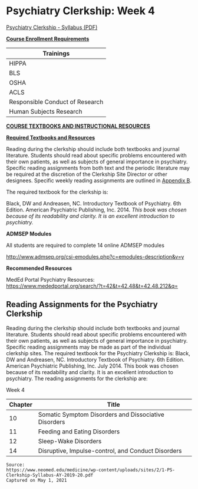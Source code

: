 # Psychiatry Clerkship: Week 4

[Psychiatry Clerkship - Syllabus (PDF)](/usmle/psych/1-PS-Clerkship-Syllabus-AY-2019-20.pdf)

**<u>Course Enrollment Requirements</u>**

| Trainings |
|---|
| HIPPA |
| BLS |
| OSHA |
| ACLS | 
| Responsible Conduct of Research |
| Human Subjects Research |

**<u>COURSE TEXTBOOKS AND INSTRUCTIONAL RESOURCES</u>**

**<u>Required Textbooks and Resources</u>**

Reading during the clerkship should include both textbooks and journal literature. Students should read about specific problems encountered with their own patients, as well as subjects of general importance in psychiatry. Specific reading assignments from both text and the periodic literature may be required at the discretion of the Clerkship Site Director or other designees. Specific weekly reading assignments are outlined in [Appendix B](/usmle/psych/reading-assignments.html).

The required textbook for the clerkship is:

Black, DW and Andreasen, NC. Introductory Textbook of Psychiatry. 6th Edition. American Psychiatric Publishing, Inc. 2014. _This book was chosen because of its readability and clarity. It is an excellent introduction to psychiatry._

**ADMSEP Modules**

All students are required to complete 14 online ADMSEP modules

http://www.admsep.org/csi-emodules.php?c=emodules-description&v=y

**Recommended Resources**

MedEd Portal Psychiatry Resources:   
https://www.mededportal.org/search/?t=42&t=42.48&t=42.48.212&q=

## Reading Assignments for the Psychiatry Clerkship

Reading during the clerkship should include both textbooks and journal literature. Students should read about specific problems encountered with their own patients, as well as subjects of general importance in psychiatry. Specific reading assignments may be made as part of the individual clerkship sites. The required textbook for the Psychiatry Clerkship is: Black, DW and Andreasen, NC. Introductory Textbook of Psychiatry. 6th Edition. American Psychiatric Publishing, Inc. July 2014. This book was chosen because of its readability and clarity. It is an excellent introduction to psychiatry. The reading assignments for the clerkship are:

Week 4

| Chapter | Title |
|---|---|
| 10 | Somatic Symptom Disorders and Dissociative Disorders |
| 11 | Feeding and Eating Disorders |
| 12 | Sleep-Wake Disorders |
| 14 | Disruptive, Impulse-control, and Conduct Disorders |

```
Source:
https://www.neomed.edu/medicine/wp-content/uploads/sites/2/1-PS-Clerkship-Syllabus-AY-2019-20.pdf
Captured on May 1, 2021
```
